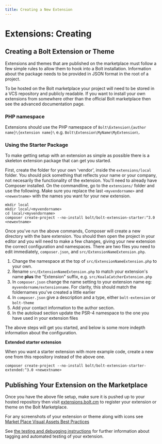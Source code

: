 ```yaml
---
title: Creating a New Extension
---
```

Extensions: Creating
=========================

Creating a Bolt Extension or Theme
----------------------------------

Extensions and themes that are published on the marketplace must follow a few
simple rules to allow them to hook into a Bolt installation. Information about
the package needs to be provided in JSON format in the root of a project.

To be hosted on the Bolt marketplace your project will need to be stored in a
VCS repository and publicly readable. If you want to install your own extensions
from somewhere other than the official Bolt marketplace then see the advanced
documentation page.

### PHP namespace

Extensions should use the PHP namespace of
`Bolt\Extension\{author name}\{extension name}\` e.g.
`Bolt\Extension\MyName\MyExtension\`.

### Using the Starter Package

To make getting setup with an extension as simple as possible there is a
skeleton extension package that can get you started.

First, create the folder for your own 'vendor', inside the `extensions/local`
folder. You should pick something that reflects your name or your company, not
necesarily the functionality of the extension. You'll need to already have
Composer installed. On the commandline, go to the `extensions/` folder and use
the following. Make sure you replace the last `<myvendorname>` and
`<newextname>` with the names you want for your new extension.

```
mkdir local
mkdir local/<myvendorname>
cd local/<myvendorname>
composer create-project --no-install bolt/bolt-extension-starter:^3.0 <newextname>
```

Once you've run the above commands, Composer will create a new directory with
the bare extension. You should then open the project in your editor and you will
need to make a few changes, giving your new extension the correct configuration
and namespaces. There are two files you need to edit immediately, `composer.json`,
and `src/ExtensionNameExtension.php`.

 1. Change the namespace at the top of `src/ExtensionNameExtension.php` to your
    own.
 2. Rename `src/ExtensionNameExtension.php` to match your extension's name **plus**
    the "Extension" suffix, e.g. `src/KoalaCatcherExtension.php`
 3. In `composer.json` change the name setting to your extension name eg:
    `myvendorname/extensionname`. For clarity, this should match the foldernames
    you've created a little earlier
 4. In `composer.json` give a description and a type, either `bolt-extension` or
    `bolt-theme`
 5. Add your contact information to the author section.
 7. In the autoload section update the PSR-4 namespace to the one you have used
    in your extension files

The above steps will get you started, and below is some more indepth information
about the configuration.

**Extended starter extension**

When you want a starter extension with more example code, create a new one from
this repository instead of the above one.

```
composer create-project --no-install bolt/bolt-extension-starter-extended:^3.0 <newextname>
```

Publishing Your Extension on the Marketplace
--------------------------------------------

Once you have the above file setup, make sure it is pushed up to your hosted
repository then visit [extensions.bolt.cm](http://extensions.bolt.cm) to
register your extension or theme on the Bolt Marketplace.  

For any screenshots of your extension or theme along with icons see [Market Place Visual Assets Best Practices](extensions/basics/store-visual-assets)

See [the testing and debugging instructions](testing) for
further information about tagging and automated testing of your extension.

